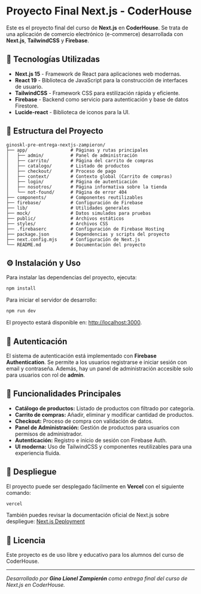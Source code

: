 # Proyecto Final Next.js - CoderHouse

Este es el proyecto final del curso de **Next.js** en **CoderHouse**. Se trata de una aplicación de comercio electrónico (e-commerce) desarrollada con **Next.js**, **TailwindCSS** y **Firebase**.

## 🚀 Tecnologías Utilizadas

- **Next.js 15** - Framework de React para aplicaciones web modernas.
- **React 19** - Biblioteca de JavaScript para la construcción de interfaces de usuario.
- **TailwindCSS** - Framework CSS para estilización rápida y eficiente.
- **Firebase** - Backend como servicio para autenticación y base de datos Firestore.
- **Lucide-react** - Biblioteca de iconos para la UI.

## 📁 Estructura del Proyecto

```
ginoskl-pre-entrega-nextjs-zampieron/
├── app/                # Páginas y rutas principales
│   ├── admin/          # Panel de administración
│   ├── carrito/        # Página del carrito de compras
│   ├── catalogo/       # Listado de productos
│   ├── checkout/       # Proceso de pago
│   ├── context/        # Contexto global (Carrito de compras)
│   ├── login/          # Página de autenticación
│   ├── nosotros/       # Página informativa sobre la tienda
│   └── not-found/      # Página de error 404
├── components/         # Componentes reutilizables
├── firebase/           # Configuración de Firebase
├── lib/                # Utilidades generales
├── mock/               # Datos simulados para pruebas
├── public/             # Archivos estáticos
├── styles/             # Archivos CSS
├── .firebaserc         # Configuración de Firebase Hosting
├── package.json        # Dependencias y scripts del proyecto
├── next.config.mjs     # Configuración de Next.js
└── README.md           # Documentación del proyecto
```

## ⚙️ Instalación y Uso

Para instalar las dependencias del proyecto, ejecuta:

```bash
npm install
```

Para iniciar el servidor de desarrollo:

```bash
npm run dev
```

El proyecto estará disponible en: [http://localhost:3000](http://localhost:3000).

## 🔑 Autenticación

El sistema de autenticación está implementado con **Firebase Authentication**. Se permite a los usuarios registrarse e iniciar sesión con email y contraseña. Además, hay un panel de administración accesible solo para usuarios con rol de **admin**.

## 🛒 Funcionalidades Principales

- **Catálogo de productos:** Listado de productos con filtrado por categoría.
- **Carrito de compras:** Añadir, eliminar y modificar cantidad de productos.
- **Checkout:** Proceso de compra con validación de datos.
- **Panel de Administración:** Gestión de productos para usuarios con permisos de administrador.
- **Autenticación:** Registro e inicio de sesión con Firebase Auth.
- **UI moderna:** Uso de TailwindCSS y componentes reutilizables para una experiencia fluida.

## 🚀 Despliegue

El proyecto puede ser desplegado fácilmente en **Vercel** con el siguiente comando:

```bash
vercel
```

También puedes revisar la documentación oficial de Next.js sobre despliegue: [Next.js Deployment](https://nextjs.org/docs/deployment)

## 📄 Licencia

Este proyecto es de uso libre y educativo para los alumnos del curso de CoderHouse.

---

_Desarrollado por **Gino Lionel Zampierón** como entrega final del curso de Next.js en CoderHouse._


